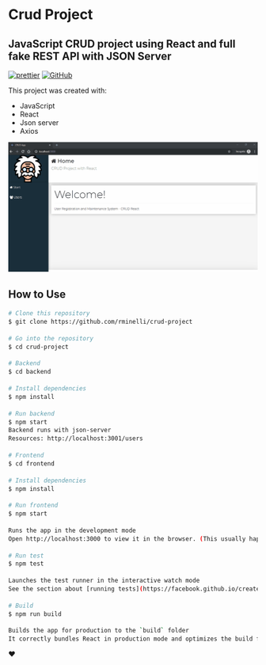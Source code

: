 # Crud Project
## JavaScript CRUD project using React and full fake REST API with JSON Server


[![prettier](https://img.shields.io/badge/styled%20with-prettier-ff69b4.svg)](https://github.com/prettier/prettier)
[![GitHub](https://img.shields.io/github/license/mtxr/vscode-sqltools?style=flat-square)](https://github.com/rminelli/brastlewark-search/blob/master/LICENSE)

This project was created with:

- JavaScript
- React
- Json server
- Axios

![](preview.gif)

## How to Use

```bash
# Clone this repository
$ git clone https://github.com/rminelli/crud-project

# Go into the repository
$ cd crud-project

# Backend
$ cd backend

# Install dependencies
$ npm install

# Run backend
$ npm start
Backend runs with json-server
Resources: http://localhost:3001/users

# Frontend
$ cd frontend

# Install dependencies
$ npm install

# Run frontend
$ npm start

Runs the app in the development mode
Open http://localhost:3000 to view it in the browser. (This usually happens automatically)

# Run test
$ npm test

Launches the test runner in the interactive watch mode
See the section about [running tests](https://facebook.github.io/create-react-app/docs/running-tests)

# Build
$ npm run build

Builds the app for production to the `build` folder
It correctly bundles React in production mode and optimizes the build for the best performance.

```

❤️
